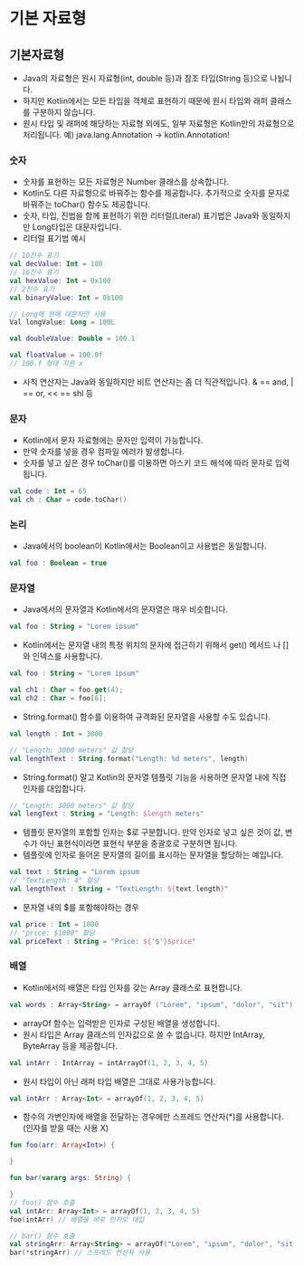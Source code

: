 # 기본 자료형
## 기본자료형
* Java의 자료형은 원시 자료형(int, double 등)과 참조 타입(String 등)으로 나뉩니다.
* 하지만 Kotlin에서는 모든 타입을 객체로 표현하기 때문에 원시 타입와 래퍼 클래스를 구분하지 않습니다.
* 원시 타입 및 래퍼에 해당하는 자료형 외에도, 일부 자료형은 Kotlin만의 자료형으로 처리됩니다.
예) java.lang.Annotation -> kotlin.Annotation!

### 숫자
* 숫자를 표현하는 모든 자료형은 Number 클래스를 상속합니다.
* Kotlin도 다른 자료형으로 바꿔주는 함수를 제공합니다.
추가적으로 숫자를 문자로 바꿔주는 toChar() 함수도 제공합니다.
* 숫자, 타입, 진법을 함께 표현하기 위한 리터럴(Literal) 표기법은 Java와 동일하지만 Long타입은 대문자입니다.
* 리터럴 표기법 예시
```kotlin
// 10진수 표기
val decValue: Int = 100
// 16진수 표기
val hexValue: Int = 0x100
// 2진수 표기
val binaryValue: Int = 0b100

// Long에 한해 대문자만 사용
Val longValue: Long = 100L

val doubleValue: Double = 100.1

val floatValue = 100.0f
// 100.f 형태 지원 x
```
* 사칙 연산자는 Java와 동일하지만 비트 연산자는 좀 더 직관적입니다.
& == and, | == or, << == shl 등

### 문자
* Kotlin에서 문자 자료형에는 문자만 입력이 가능합니다. 
* 만약 숫자를 넣을 경우 컴파일 에러가 발생합니다.
* 숫자를 넣고 싶은 경우 toChar()를 이용하면 아스키 코드 해석에 따라 문자로 입력됩니다.
```kotlin
val code : Int = 65
val ch : Char = code.toChar()
```

### 논리
* Java에서의 boolean이 Kotlin에서는 Boolean이고 사용법은 동일합니다.
```kotlin
val foo : Boolean = true
```

### 문자열
* Java에서의 문자열과 Kotlin에서의 문자열은 매우 비슷합니다.
```kotlin
val foo : String = "Lorem ipsum"
```
* Kotlin에서는 문자열 내의 특정 위치의 문자에 접근하기 위해서 get() 메서드 나 []와 인덱스를 사용합니다.
```kotlin
val foo : String = "Lorem ipsum"

val ch1 : Char = foo.get(4);
val ch2 : Char = foo[6];
```
* String.format() 함수를 이용하여 규격화된 문자열을 사용할 수도 있습니다.
```kotlin
val length : Int = 3000

// "Length: 3000 meters" 값 할당
val lengthText : String.format("Length: %d meters", length)
```
* String.format() 말고 Kotlin의 문자열 템플릿 기능을 사용하면 문자열 내에 직접 인자를 대입합니다.
```kotlin
// "Length: 3000 meters" 값 할당
val lengText : String = "Length: $length meters"
```
* 템플릿 문자열의 포함할 인자는 $로 구분합니다. 만약 인자로 넣고 싶은 것이 값, 변수가 아닌 표현식이라면 표현식 부분을 중괄호로 구분하면 됩니다.
* 템플릿에 인자로 들어온 문자열의 길이를 표시하는 문자열을 할당하는 예입니다.
```kotlin
val text : String = "Lorem ipsum
// "TextLength: 4" 할당
val lengthText : String = "TextLength: ${text.length}"
```
* 문자열 내의 $를 포함해야하는 경우
```kotlin
val price : Int = 1000
// "price: $1000" 할당
val priceText : String = "Price: ${'$'}$price"
```
### 배열
* Kotlin에서의 배열은 타입 인자를 갖는 Array 클래스로 표현합니다.
```kotlin
val words : Array<String> = arrayOf ("Lorem", "ipsum", "dolor", "sit")
```
* arrayOf 함수는 입력받은 인자로 구성된 배열을 생성합니다.
* 원시 타입은 Array 클래스의 인자값으로 쓸 수 없습니다. 하지만 IntArray, ByteArray 등을 제공합니다.
```kotlin
val intArr : IntArray = intArrayOf(1, 2, 3, 4, 5)
```
* 원시 타입이 아닌 래퍼 타입 배열은 그대로 사용가능합니다.
```kotlin
val intArr : Array<Int> = arrayOf(1, 2, 3, 4, 5)
```
* 함수의 가변인자에 배열을 전달하는 경우에만 스프레드 연산자(*)를 사용합니다. (인자를 받을 때는 사용 X)
```kotlin
fun foo(arr: Array<Int>) {

}

fun bar(vararg args: String) {

}
// foo() 함수 호출
val intArr: Array<Int> = arrayOf(1, 2, 3, 4, 5)
foo(intArr) // 배열을 바로 인자로 대입

// bar() 함수 호출
val stringArr: Array<String> = arrayOf("Lorem", "ipsum", "dolor", "sit)
bar(*stringArr) // 스프레드 연산자 사용
```